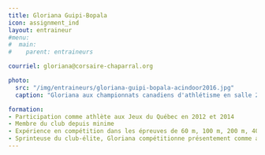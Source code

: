 ```yaml
---
title: Gloriana Guipi-Bopala
icon: assignment_ind
layout: entraineur
#menu:
#  main:
#    parent: entraineurs

courriel: gloriana@corsaire-chaparral.org

photo:
  src: "/img/entraineurs/gloriana-guipi-bopala-acindoor2016.jpg"
  caption: "Gloriana aux championnats canadiens d'athlétisme en salle 2016 (photo Yves Longpré)"

formation:
- Participation comme athlète aux Jeux du Québec en 2012 et 2014
- Membre du club depuis minime
- Expérience en compétition dans les épreuves de 60 m, 100 m, 200 m, 400 m et du saut en longueur
- Sprinteuse du club-élite, Gloriana compétitionne présentement comme athlète dans les épreuves de 200 m et 400 m. 
---
```

